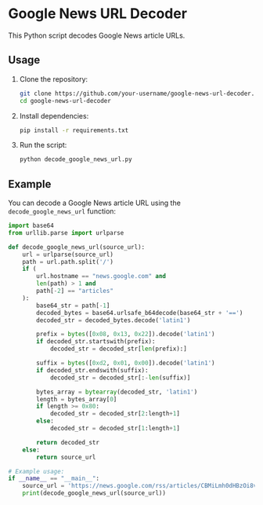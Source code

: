 # Google News URL Decoder

This Python script decodes Google News article URLs. 

## Usage

1. Clone the repository:
    ```sh
    git clone https://github.com/your-username/google-news-url-decoder.git
    cd google-news-url-decoder
    ```

2. Install dependencies:
    ```sh
    pip install -r requirements.txt
    ```

3. Run the script:
    ```sh
    python decode_google_news_url.py
    ```

## Example

You can decode a Google News article URL using the `decode_google_news_url` function:

```python
import base64
from urllib.parse import urlparse

def decode_google_news_url(source_url):
    url = urlparse(source_url)
    path = url.path.split('/')
    if (
        url.hostname == "news.google.com" and
        len(path) > 1 and
        path[-2] == "articles"
    ):
        base64_str = path[-1]
        decoded_bytes = base64.urlsafe_b64decode(base64_str + '==')
        decoded_str = decoded_bytes.decode('latin1')

        prefix = bytes([0x08, 0x13, 0x22]).decode('latin1')
        if decoded_str.startswith(prefix):
            decoded_str = decoded_str[len(prefix):]

        suffix = bytes([0xd2, 0x01, 0x00]).decode('latin1')
        if decoded_str.endswith(suffix):
            decoded_str = decoded_str[:-len(suffix)]

        bytes_array = bytearray(decoded_str, 'latin1')
        length = bytes_array[0]
        if length >= 0x80:
            decoded_str = decoded_str[2:length+1]
        else:
            decoded_str = decoded_str[1:length+1]

        return decoded_str
    else:
        return source_url

# Example usage:
if __name__ == "__main__":
    source_url = 'https://news.google.com/rss/articles/CBMiLmh0dHBzOi8vd3d3LmJiYy5jb20vbmV3cy9hcnRpY2xlcy9jampqbnhkdjE4OG_SATJodHRwczovL3d3dy5iYmMuY29tL25ld3MvYXJ0aWNsZXMvY2pqam54ZHYxODhvLmFtcA?oc=5'
    print(decode_google_news_url(source_url))
